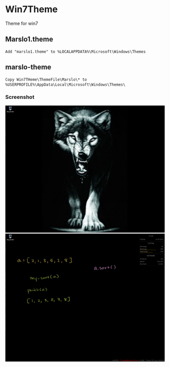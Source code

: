 Win7Theme
=========
Theme for win7

## Marslo1.theme
<pre><code>Add "marslo1.theme" to %LOCALAPPDATA%\Microsoft\Windows\Themes
</code></pre>

## marslo-theme
<pre><code>Copy Win7THeme\ThemeFile\Marslo\* to %USERPROFILE%\AppData\Local\Microsoft\Windows\Themes\
</code></pre>

### Screenshot
![My_desktop](https://github.com/Marslo/Win7Theme/blob/master/Screenshots/win7.png?raw=true)
![Marslo3.theme.png](https://github.com/Marslo/Win7Theme/blob/master/Screenshots/Marslo3.theme.png?raw=true)
